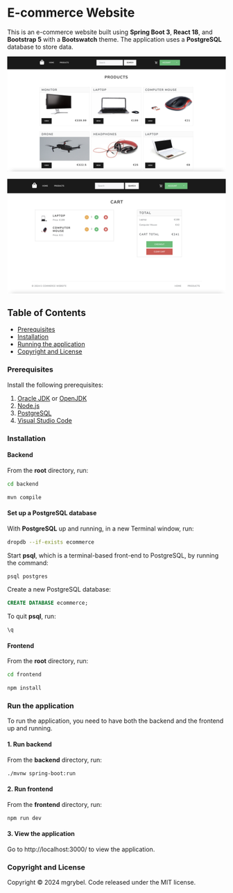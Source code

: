 # E-commerce Website

This is an e-commerce website built using **Spring Boot 3**, **React 18**, and **Bootstrap 5** with a **Bootswatch** theme. The application uses a **PostgreSQL** database to store data.

![plot](https://github.com/mgrybel/ecommerce-website/blob/master/frontend/public/images/products.png?raw=true)

![plot](https://github.com/mgrybel/ecommerce-website/blob/master/frontend/public/images/cart.png?raw=true)

## Table of Contents

- [Prerequisites](#prerequisites)
- [Installation](#installation)
- [Running the application](#run-the-application)
- [Copyright and License](#copyright-and-license)

### Prerequisites

Install the following prerequisites:

1. [Oracle JDK](https://www.oracle.com/java/technologies/downloads/) or [OpenJDK](https://openjdk.org/)
2. [Node.js](https://nodejs.org/en/)
3. [PostgreSQL](https://www.postgresql.org/download/)
4. [Visual Studio Code](https://code.visualstudio.com/download)

### Installation

#### Backend

From the **root** directory, run:

```bash
cd backend
```

```bash
mvn compile
```

#### Set up a PostgreSQL database

With **PostgreSQL** up and running, in a new Terminal window, run:

```bash
dropdb --if-exists ecommerce
```

Start **psql**, which is a terminal-based front-end to PostgreSQL, by running the command:

```bash
psql postgres
```

Create a new PostgreSQL database:

```sql
CREATE DATABASE ecommerce;
```

To quit **psql**, run:

```bash
\q
```

#### Frontend

From the **root** directory, run:

```bash
cd frontend
```

```bash
npm install
```

### Run the application

To run the application, you need to have both the backend and the frontend up and running.

#### 1. Run backend

From the **backend** directory, run:

```bash
./mvnw spring-boot:run
```

#### 2. Run frontend

From the **frontend** directory, run:

```bash
npm run dev
```

#### 3. View the application

Go to http://localhost:3000/ to view the application.

### Copyright and License

Copyright © 2024 mgrybel. Code released under the MIT license.
